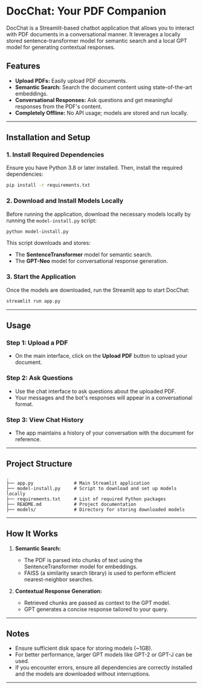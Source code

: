# DocChat: Your PDF Companion

DocChat is a Streamlit-based chatbot application that allows you to interact with PDF documents in a conversational manner. It leverages a locally stored sentence-transformer model for semantic search and a local GPT model for generating contextual responses.

## Features

- **Upload PDFs:** Easily upload PDF documents.
- **Semantic Search:** Search the document content using state-of-the-art embeddings.
- **Conversational Responses:** Ask questions and get meaningful responses from the PDF's content.
- **Completely Offline:** No API usage; models are stored and run locally.

---

## Installation and Setup

### 1. Install Required Dependencies

Ensure you have Python 3.8 or later installed. Then, install the required dependencies:

```bash
pip install -r requirements.txt
```

### 2. Download and Install Models Locally

Before running the application, download the necessary models locally by running the `model-install.py` script:

```bash
python model-install.py
```

This script downloads and stores:

- The **SentenceTransformer** model for semantic search.
- The **GPT-Neo** model for conversational response generation.

### 3. Start the Application

Once the models are downloaded, run the Streamlit app to start DocChat:

```bash
streamlit run app.py
```

---

## Usage

### Step 1: Upload a PDF

- On the main interface, click on the **Upload PDF** button to upload your document.

### Step 2: Ask Questions

- Use the chat interface to ask questions about the uploaded PDF.
- Your messages and the bot's responses will appear in a conversational format.

### Step 3: View Chat History

- The app maintains a history of your conversation with the document for reference.

---

## Project Structure

```
.
├── app.py               # Main Streamlit application
├── model-install.py     # Script to download and set up models locally
├── requirements.txt     # List of required Python packages
├── README.md            # Project documentation
├── models/              # Directory for storing downloaded models
```

---

## How It Works

1. **Semantic Search:**

   - The PDF is parsed into chunks of text using the SentenceTransformer model for embeddings.
   - FAISS (a similarity search library) is used to perform efficient nearest-neighbor searches.

2. **Contextual Response Generation:**
   - Retrieved chunks are passed as context to the GPT model.
   - GPT generates a concise response tailored to your query.

---

## Notes

- Ensure sufficient disk space for storing models (~1GB).
- For better performance, larger GPT models like GPT-2 or GPT-J can be used.
- If you encounter errors, ensure all dependencies are correctly installed and the models are downloaded without interruptions.

---
